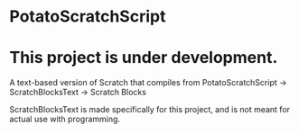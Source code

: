 # PotatoScratchScript

# This project is under development.

A text-based version of Scratch that compiles from PotatoScratchScript -> ScratchBlocksText -> Scratch Blocks

ScratchBlocksText is made specifically for this project, and is not meant for actual use with programming.
